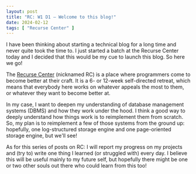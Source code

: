 ```yaml
---
layout: post
title: "RC: W1 D1 — Welcome to this blog!"
date: 2024-02-12
tags: [ "Recurse Center" ]
---
```


I have been thinking about starting a technical blog for a long time and never quite took the time to.
I just started a batch at the Recurse Center today and I decided that this would be my cue
to launch this blog. So here we go!

The [Recurse Center](https://www.recurse.com/) (nicknamed RC) is a place where
programmers come to become better at their craft.
It is a 6- or 12-week self-directed retreat, which means that everybody here works on whatever appeals the
most to them, or whatever they want to become better at.

In my case, I want to deepen my understanding of database management systems (DBMS) and how they work under the hood.
I think a good way to deeply understand how things work is to reimplement them from scratch.
So, my plan is to reimplement a few of those systems from the ground up: hopefully, one log-structured storage engine
and one page-oriented storage engine, but we'll see!

As for this series of posts on RC: I will report my progress on my projects and (try to) write one thing I learned (or
struggled with) every day.
I believe this will be useful mainly to my future self, but hopefully there might be one or two other souls out there
who could learn from this too!
